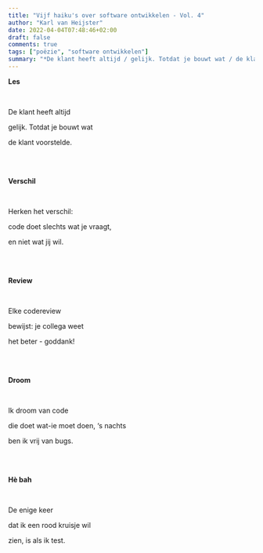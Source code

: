 ```yaml
---
title: "Vijf haiku's over software ontwikkelen - Vol. 4"
author: "Karl van Heijster"
date: 2022-04-04T07:48:46+02:00
draft: false
comments: true
tags: ["poëzie", "software ontwikkelen"]
summary: "*De klant heeft altijd / gelijk. Totdat je bouwt wat / de klant voorstelde.*"
---
```


**Les**

<br>

De klant heeft altijd

gelijk. Totdat je bouwt wat

de klant voorstelde.

<br>
<br>

**Verschil**

<br>

Herken het verschil:

code doet slechts wat je vraagt, 

en niet wat jij wil.

<br>
<br>

**Review**

<br>

Elke codereview 

bewijst: je collega weet

het beter - goddank!

<br>
<br>

**Droom**

<br>

Ik droom van code

die doet wat-ie moet doen, ‘s nachts

ben ik vrij van bugs.

<br>
<br>

**Hè bah**

<br>

De enige keer

dat ik een rood kruisje wil

zien, is als ik test.
